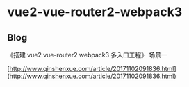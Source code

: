 # vue2-vue-router2-webpack3

## Blog
《搭建 vue2 vue-router2 webpack3 多入口工程》 场景一

[http://www.qinshenxue.com/article/20171102091836.html](http://www.qinshenxue.com/article/20171102091836.html)
